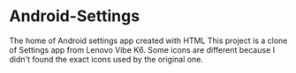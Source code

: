 # Android-Settings
The home of Android settings app created with HTML
This project is a clone of Settings app from Lenovo Vibe K6.
Some icons are different because I didn't found the exact icons used by the original one.
